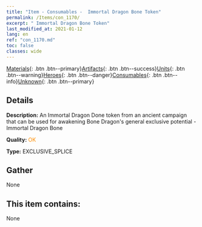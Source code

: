 ```yaml
---
title: "Item - Consumables -  Immortal Dragon Bone Token"
permalink: /Items/con_1170/
excerpt: " Immortal Dragon Bone Token"
last_modified_at: 2021-01-12
lang: en
ref: "con_1170.md"
toc: false
classes: wide
---
```

 [Materials](/Items/){: .btn .btn--primary}[Artifacts](/Items/Artifacts/){: .btn .btn--success}[Units](/Items/Units/){: .btn .btn--warning}[Heroes](/Items/Heroes/){: .btn .btn--danger}[Consumables](/Items/Consumables/){: .btn .btn--info}[Unknown](/Items/Unknown/){: .btn .btn--primary}

## Details
 **Description:** An Immortal Dragon Done token from an ancient campaign that can be used for awakening Bone Dragon's general exclusive potential - Immortal Dragon Bone

 **Quality:** <span style="color: #FF8C00">OK</span>

 **Type:** EXCLUSIVE_SPLICE

## Gather

  None

## This item contains:

  None

